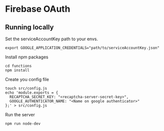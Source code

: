 # Firebase OAuth

## Running locally

Set the serviceAccountKey path to your envs.

```shell
export GOOGLE_APPLICATION_CREDENTIALS="path/to/serviceAccountKey.json"
```

Install npm packages

```shell
cd functions
npm install
```

Create you config file

```shell
touch src/config.js
echo 'module.exports = {
  RECAPTCHA_SECRET_KEY: "<recaptcha-server-secret-key>",
  GOOGLE_AUTHENTICATOR_NAME: "<Name on google authenticator>"
};' > src/config.js
```

Run the server

```shell
npm run node-dev
```
